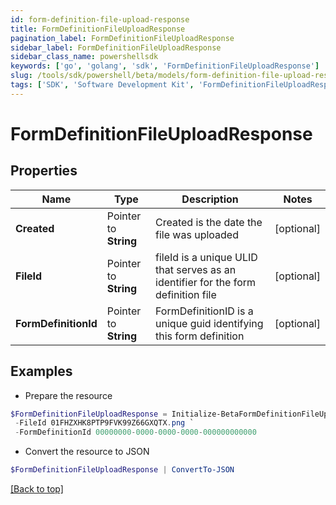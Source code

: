 ```yaml
---
id: form-definition-file-upload-response
title: FormDefinitionFileUploadResponse
pagination_label: FormDefinitionFileUploadResponse
sidebar_label: FormDefinitionFileUploadResponse
sidebar_class_name: powershellsdk
keywords: ['go', 'golang', 'sdk', 'FormDefinitionFileUploadResponse'] 
slug: /tools/sdk/powershell/beta/models/form-definition-file-upload-response
tags: ['SDK', 'Software Development Kit', 'FormDefinitionFileUploadResponse']
---
```



# FormDefinitionFileUploadResponse

## Properties

Name | Type | Description | Notes
------------ | ------------- | ------------- | -------------
**Created** |  Pointer to **String** | Created is the date the file was uploaded | [optional] 
**FileId** |  Pointer to **String** | fileId is a unique ULID that serves as an identifier for the form definition file | [optional] 
**FormDefinitionId** |  Pointer to **String** | FormDefinitionID is a unique guid identifying this form definition | [optional] 

## Examples

- Prepare the resource
```powershell
$FormDefinitionFileUploadResponse = Initialize-BetaFormDefinitionFileUploadResponse  -Created 2023-07-12T20:14:57.74486Z `
 -FileId 01FHZXHK8PTP9FVK99Z66GXQTX.png `
 -FormDefinitionId 00000000-0000-0000-0000-000000000000
```

- Convert the resource to JSON
```powershell
$FormDefinitionFileUploadResponse | ConvertTo-JSON
```


[[Back to top]](#) 

